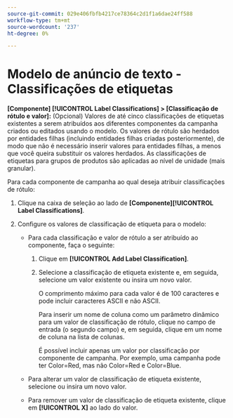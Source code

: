 ```yaml
---
source-git-commit: 029e406fbfb4217ce78364c2d1f1a6dae24ff588
workflow-type: tm+mt
source-wordcount: '237'
ht-degree: 0%

---
```

# Modelo de anúncio de texto - Classificações de etiquetas

**\[Componente\] [!UICONTROL Label Classifications] > \[Classificação de rótulo e valor\]:** (Opcional) Valores de até cinco classificações de etiquetas existentes a serem atribuídos aos diferentes componentes da campanha criados ou editados usando o modelo. Os valores de rótulo são herdados por entidades filhas (incluindo entidades filhas criadas posteriormente), de modo que não é necessário inserir valores para entidades filhas, a menos que você queira substituir os valores herdados. As classificações de etiquetas para grupos de produtos são aplicadas ao nível de unidade (mais granular).

Para cada componente de campanha ao qual deseja atribuir classificações de rótulo:

1. Clique na caixa de seleção ao lado de **\[Componente\][!UICONTROL Label Classifications]**.

1. Configure os valores de classificação de etiqueta para o modelo:

   * Para cada classificação e valor de rótulo a ser atribuído ao componente, faça o seguinte:

      1. Clique em **[!UICONTROL Add Label Classification]**.

      1. Selecione a classificação de etiqueta existente e, em seguida, selecione um valor existente ou insira um novo valor.

         O comprimento máximo para cada valor é de 100 caracteres e pode incluir caracteres ASCII e não ASCII.

         Para inserir um nome de coluna como um parâmetro dinâmico para um valor de classificação de rótulo, clique no campo de entrada (o segundo campo) e, em seguida, clique em um nome de coluna na lista de colunas.

         É possível incluir apenas um valor por classificação por componente de campanha. Por exemplo, uma campanha pode ter Color=Red, mas não Color=Red e Color=Blue.
   * Para alterar um valor de classificação de etiqueta existente, selecione ou insira um novo valor.

   * Para remover um valor de classificação de etiqueta existente, clique em **[!UICONTROL X]** ao lado do valor.
